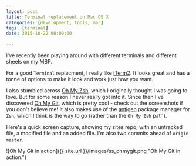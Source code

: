 ```yaml
---
layout: post
title: Terminal replacement on Mac OS X
categories: [development, tools, mac]
tags: [terminal]
date: 2015-10-22 00:00:00

---
```


I've recently been playing around with different terminals and different sheels on my MBP.

For a good `Terminal` replacment, I really like [iTerm2](https://www.iterm2.com). It looks great and has a tonne of options to make it look and work just how you want.

<!--more-->

I also stumbled across [Oh My Zsh](https://github.com/robbyrussell/oh-my-zsh), which I originally thought I was going to love. But for some reason I never really got into it. Since then I've discovered [Oh My Git](https://github.com/arialdomartini/oh-my-git), which is pretty cool - check out the screenshots if you don't believe me! It also makes use of the [antigen](https://github.com/zsh-users/antigen) package manager for `Zsh`, which I think is the way to go (rather than the `Oh My Zsh` path).

Here's a quick screen capture, showing my sites repo, with an untracked file, a modified file and an added file. I'm also two commits ahead of `origin master`.

![Oh My Git in action]({{ site.url }}/images/ss_ohmygit.png "Oh My Git in action.") 
